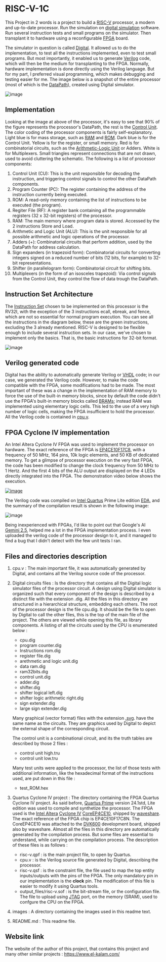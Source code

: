 # RISC-V-1C

This Project in 2 words is a project to build a [RISC-V](https://en.wikipedia.org/wiki/RISC-V) processor, a modern and up-to-date processor. Run the simulation on [digital simulation](https://en.wikipedia.org/wiki/Logic_simulation) software. Run several instruction tests and small programs on the simulator. Then transplant it to hardware using a reconfigurable [FPGA](https://en.wikipedia.org/wiki/Field-programmable_gate_array) board.

The simulator in question is called [Digital](https://github.com/hneemann/Digital). It allowed us to do the implementation, to test all the instructions implemented, even to test small programs. But most importantly, it enabled us to generate [Verilog](https://en.wikipedia.org/wiki/Verilog) code, which will then be the medium for transplanting to the FPGA. Normally, hardware implementation is done directly using the Verilog language. But for my part, I preferred visual programming, which makes debugging and testing easier for me. The image below is a snapshot of the entire processor (most of which is the [DataPath](https://en.wikipedia.org/wiki/Datapath)), created using Digital simulator.

![image](images/rv32i.png)

## Implementation

Looking at the image at above of the processor, it's easy to see that 90% of the figure represents the processor's DataPath, the rest is the [Control Unit](https://en.wikipedia.org/wiki/Control_unit). The color coding of the processor components is fairly self-explanatory. Light blue is for mass storage, such as [RAM](https://en.wikipedia.org/wiki/Random-access_memory) and [ROM](https://en.wikipedia.org/wiki/Read-only_memory). Dark blue is for the Control Unit. Yellow is for the register, or small memory. Red is for combinatorial circuits, such as the [Arithmetic-Logic Unit](https://en.wikipedia.org/wiki/Arithmetic_logic_unit) or Adders. White is for Multiplexers. Small triangles represent connections that are not drawn, used to avoid cluttering the schematic. The following is a list of processor components:

1.  Control Unit (CU): This is the unit responsible for decoding the instruction, and triggering control signals to control the other DataPath components.
2.  Program Counter (PC): The register containing the address of the instruction currently being executed.
3.  ROM: A read-only memory containing the list of instructions to be executed (the program).
4.  Regiter File (RF): A register bank containing all the programmable registers (32 x 32-bit registers) of the processor.
5.  RAM: The main memory where program data is stored. Accessed by the 2 instructions Store and Load.
6.  Arithmetic and Logic Unit (ALU): This is the unit responsible for all possible arithmetic and logic operations of the processor.
7.  Adders (+): Combinatorial circuits that perform addition, used by the DataPath for address calculation.
8.  Sign expanders (in trapezoid form): Combinatorial circuits for converting integers signed on a reduced number of bits (12 bits, for example) to 32-bit representations.
9.  Shifter (in parallelogram form): Combinatorial circuit for shifting bits.
10.  Multiplexers (in the form of an isosceles trapezoid): Via control signals from the Control Unit, they control the flow of data trough the DataPath.

## Instruction Set Architecture

The [Instruction Set](https://en.wikipedia.org/wiki/Instruction_set_architecture) chosen to be implemented on this processor is the RV32I, with the exception of the 3 instructions ecall, ebreak, and fence, which are not so essential for normal program execution. You can see all the instructions in the diagram below, these are the green instructions, excluding the 3 already mentioned. RISC-V is designed to be flexible enough to include several instruction sets. In our case, we've chosen to implement only the basics. That is, the basic instructions for 32-bit format.

![image](images/RV32IMAC-ISA.jpg)

## Verilog generated code

Digital has the ability to automatically generate Verilog or [VHDL](https://en.wikipedia.org/wiki/VHDL) code; in our case, we generated the Verilog code. However, to make the code compatible with the FPGA, some modifications had to be made. The most important of these was a change in the implementation of RAM memory to force the use of the built-in memory blocks, since by default the code didn't use the FPGA's built-in memory blocks called [BRAMs](https://nandland.com/lesson-15-what-is-a-block-ram-bram/); instead RAM was implemented using elementary logic cells. This led to the use of a very high number of logic cells, making the FPGA insufficient to hold the processor. All the Verilog code is contained in [cpu.v](cpu.v).

## FPGA Cyclone IV implementation

An Intel Altera Cyclone IV FPGA was used to implement the processor on hardware. The exact reference of the FPGA is [EP4CE10F17C8](https://www.waveshare.com/coreep4ce10.htm), with a frequency of 50 MHz, 164 pins, 10k logic elements, and 50 KB of dedicated memory. To get a glimpse of processor execution on the very fast FPGA, the code has been modified to change the clock frequency from 50 MHz to 1 Hertz. And the first 4 bits of the ALU output are displayed on the 4 LEDs directly integrated into the FPGA. The demonstration video below shows the execution.

[![image](images/fpga-video.jpg)](https://youtu.be/b0H4Q8MfbC4)

The Verilog code was compiled on [Intel Quartus](https://en.wikipedia.org/wiki/Quartus_Prime) Prime Lite edition [EDA](https://en.wikipedia.org/wiki/Electronic_design_automation), and the summary of the compilation result is shown in the following image:

![image](images/Quartus_risc-v_summary.jpg)

Being inexperienced with FPGAs, I'd like to point out that Google's AI [Gemini 2.5](https://aistudio.google.com), helped me a lot in the FPGA implementation process. I even uploaded the verilog code of the processor design to it, and it managed to find a bug that I didn't detect with the few unit tests I ran.

## Files and directories description

1. cpu.v : The main important file, it was automatically generated by Digital, and contains all the Verilog source code of the processor.
2. Digital circuits files : Is the directory that contains all the Digital logic simulator files of the processor circuit. A design using Digital simulator is organized such that every component of the design is described by a distinct file with the extension .dig. All the files in this directory are structured in a hierarchical structure, embedding each others. The root of the processor design is the file cpu.dig. It should be the file to open by Digital to call the other files, this is the top of the main file of the project. The others are viewed while opening this file, as library components. A listing of all the circuits used by the CPU is enumerated below :
   + cpu.dig
   + program counter.dig
   + Instructions rom.dig
   + register file.dig
   + arethmetic and logic unit.dig
   + data ram.dig
   + ram32bits.dig
   + control unit.dig
   + adder.dig
   + shifter.dig
   + shifter logical left.dig
   + shifter logic arithmetic right.dig
   + sign extender.dig
   + large sign extender.dig

   Many graphical (vector format) files with the extension [.svg](https://en.wikipedia.org/wiki/SVG). have the same name as the circuits. They are graphics used by Digital to depict the external shape of the corresponding circuit.

   The control unit is a combinational circuit, and its the truth tables are described by those 2 files :
     - control unit high.tru
     - control unit low.tru

   Many test units were applied to the processor, the list of those tests with additional information, like the hexadecimal format of the instructions used, are put down in this file :
     + test_ROM.hex
    
3. Quartus Cyclone IV project : The directory containing the FPGA Quartus Cyclone IV project. As said before, [Quartus Prime](https://www.intel.com/content/www/us/en/products/details/fpga/development-tools/quartus-prime.html) version 24.1std, Lite edition was used to compile and synthetize the processor. The FPGA used is the [Intel Altera](https://www.altera.com/) [Cyclone IV](https://www.intel.com/content/www/us/en/programmable/quartushelp/17.0/reference/glossary/def_cycloneiv.htm) [CoreEP4CE10](https://www.waveshare.com/coreep4ce10.htm), shipped by [waveshare](https://www.waveshare.com). The exact reference of the FPGA chip is EP4CE10F17C8N. The CoreEP4CE10 was attached to the [DVK600](https://www.waveshare.com/dvk600.htm) development board, shipped also by waveshare. Almost all the files in this directory are automatically generated by the compilation process. But some files are essential to understand, while carrying on the compilation process. The description of these files is as follows :
   + risc-v.qpf : is the main project file, to open by Quartus.
   + cpu.v : is the Verilog source file generated by Digital, describing the processor.
   + risc-v.qsf : is the constraint file, the file used to map the top entity inputs/outputs with the pins of the FPGA. The only mandatory pin in our implementation is the **clock** pin. The modification of this file is easier to modify it using Quartus tools.
   + output_files/risc-v.sof : is the bit-stream file, or the configuration file. The file to upload using [JTAG](https://en.wikipedia.org/wiki/JTAG) port, on the memory (SRAM), used to confgure the CPU on the FPGA.
  
4. images : A directory containing the images used in this readme text.
5. README.md : This readme file.
  
## Website link
The website of the author of this project, that contains this project and many other similar projects : https://www.el-kalam.com/
     










